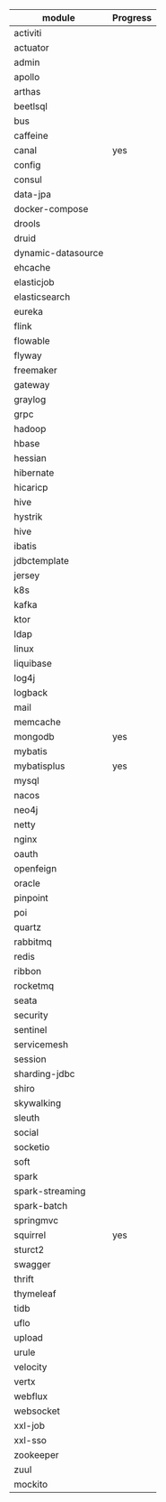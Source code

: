 
| module             | Progress   |
|--------------------|:-----------|
| activiti           |            |
| actuator           |            | 
| admin              |            | 
| apollo             |            | 
| arthas             |            | 
| beetlsql           |            | 
| bus                |            | 
| caffeine           |            | 
| canal              | yes        | 
| config             |            | 
| consul             |            | 
| data-jpa           |            | 
| docker-compose     |            | 
| drools             |            | 
| druid              |            | 
| dynamic-datasource |            | 
| ehcache            |            | 
| elasticjob         |            | 
| elasticsearch      |            | 
| eureka             |            | 
| flink              |            | 
| flowable           |            | 
| flyway             |            | 
| freemaker          |            | 
| gateway            |            | 
| graylog            |            | 
| grpc               |            |
| hadoop             |            |
| hbase              |            |
| hessian            |            |
| hibernate          |            |
| hicaricp           |            |
| hive               |            |
| hystrik            |            |
| hive               |            |
| ibatis             |            |
| jdbctemplate       |            |
| jersey             |            |
| k8s                |            |
| kafka              |            |
| ktor               |            |
| ldap               |            |
| linux              |            |
| liquibase          |            |
| log4j              |            |
| logback            |            |
| mail               |            |
| memcache           |            |
| mongodb            | yes        |
| mybatis            |            |
| mybatisplus        | yes        |
| mysql              |            |
| nacos              |            |
| neo4j              |            |
| netty              |            |
| nginx              |            |
| oauth              |            |
| openfeign          |            |
| oracle             |            |
| pinpoint           |            |
| poi                |            |
| quartz             |            |
| rabbitmq           |            |
| redis              |            |
| ribbon             |            |
| rocketmq           |            |
| seata              |            |
| security           |            |
| sentinel           |            |
| servicemesh        |            |
| session            |            |
| sharding-jdbc      |            |
| shiro              |            |
| skywalking         |            |
| sleuth             |            |
| social             |            |
| socketio           |            |
| soft               |            |
| spark              |            |
| spark-streaming    |            |
| spark-batch        |            |
| springmvc          |            |
| squirrel           | yes        |
| sturct2            |            |
| swagger            |            |
| thrift             |            |
| thymeleaf          |            |
| tidb               |            |
| uflo               |            |
| upload             |            |
| urule              |            |
| velocity           |            |
| vertx              |            |
| webflux            |            |
| websocket          |            |
| xxl-job            |            |
| xxl-sso            |            |
| zookeeper          |            |
| zuul               |            |
| mockito            |            |


[comment]: <> (|   |  |)
